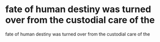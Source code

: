 # fate of human destiny was turned over from the custodial care of the

fate of human destiny was turned over from the custodial care of the